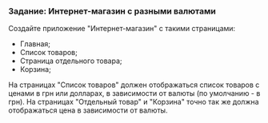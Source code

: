 ### Задание: Интернет-магазин с разными валютами

Создайте приложение "Интернет-магазин" с такими страницами:
- Главная;
- Список товаров;
- Страница отдельного товара;
- Корзина;

На страницах "Список товаров" должен отображаться список товаров с ценами в грн или долларах, в зависимости от валюты (по умолчанию - в грн).
На страницах "Отдельный товар" и "Корзина" точно так же должна отображаться цена в зависимости от валюты. 